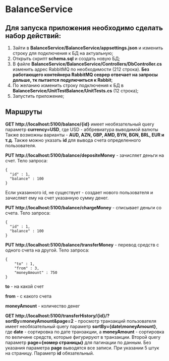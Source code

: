 # BalanceService

## Для запуска приложения необходимо сделать набор действий:
1. Зайти в **BalanceService/BalanceService/appsettings.json** и изменить строку для подключения к БД на актуальную;
2. Открыть скрипт **schema.sql** и создать новую БД;
3. В файле **BalanceService/BalanceService/Controllers/DbController.cs** изменить адрес RabbitMQ по необходимости (212 строка). **Без работающего контейнера RabbitMQ севрер отвечает на запросы дольше, тк пытается подулючиться к Rabbit**;
4. По желанию изменить строку подключения к БД в **BalanceService/UnitTestBalance/UnitTests.cs** (12 строка);
5. Запустить приложение;

## Маршруты

**GET http://localhost:5100/balance/{id}** имеет необязательный query параметр **currency=USD**, где USD - аббревиатура выводимой валюты
Также возможны варианты - **AUD, AZN, GBP, AMD, BYN, BGN, BRL, EUR и т.д**.
Также можно указать **id** для вывода счета определенного пользователя.

**PUT http://localhost:5100/balance/depositeMoney** - зачисляет деньги на счет.
Тело запроса:

```
{
  "id" : 1,
  "balance" : 100
}
```

Если указанного id, не существует - создает нового пользователя и зачисляет ему на счет указанную сумму денег. 

**PUT http://localhost:5100/balance/chargeMoney** - списывает деньги со счета.
Тело запроса:

```
{
  "id" : 1,
  "balance" : 100
}
```

**PUT http://localhost:5100/balance/transferMoney** - перевод средств с одного счета на другой.
Тело запроса:

```
{
    "to" : 1,
    "from" : 3,
    "moneyAmount" : 750
}
```

**to** - на какой счет

**from** - с какого счета

**moneyAmount** - количество денег

**GET http://localhost:5100/transferHistory/{id}/?sortBy=moneyAmount&page=2** - просмотр транзакций пользователя имеет необязательный query параметр **sortBy={date\moneyAmount}**, 
где **date** - сортировка по дате транзакции, а **moneyAmount** - сортировка по величине средств, которые фигурируют в транзакции.
Второй query параметр **page={номер страницы}** для пагинации по данным. Без указания параметра **page** выводятся все записи. При указании 5 штук на страницу.
Параметр **id** обязательный.

        
